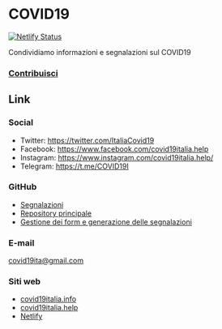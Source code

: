 # COVID19

[![Netlify Status](https://api.netlify.com/api/v1/badges/9dbe1130-4a12-4756-bf22-11d067ee8874/deploy-status)](https://app.netlify.com/sites/covid19italia/deploys)

Condividiamo informazioni e segnalazioni sul COVID19

### [Contribuisci](https://www.covid19italia.info/2020-03-10-sei-uno-sviluppatore-se-vuoi-aiutaci/)

## Link

### Social

- Twitter: https://twitter.com/ItaliaCovid19
- Facebook: https://www.facebook.com/covid19italia.help
- Instagram: https://www.instagram.com/covid19italia.help/
- Telegram: https://t.me/COVID19I

### GitHub

- [Segnalazioni](https://github.com/emergenzeHack/covid19italia_segnalazioni/issues)
- [Repository principale](https://github.com/emergenzeHack/covid19italia)
- [Gestione dei form e generazione delle segnalazioni](https://github.com/emergenzeHack/covid19italia_form)

### E-mail

[covid19ita@gmail.com](mailto:covid19ita@gmail.com)

### Siti web

- [covid19italia.info](https://www.covid19italia.info)
- [covid19italia.help](https://www.covid19italia.help)
- [Netlify](https://covid19italia.netlify.com/)
